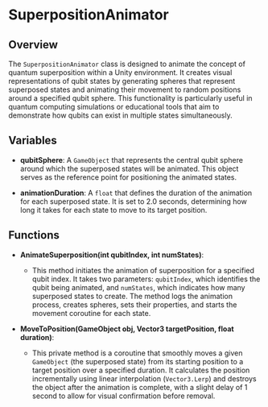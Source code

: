 # SuperpositionAnimator

## Overview
The `SuperpositionAnimator` class is designed to animate the concept of quantum superposition within a Unity environment. It creates visual representations of qubit states by generating spheres that represent superposed states and animating their movement to random positions around a specified qubit sphere. This functionality is particularly useful in quantum computing simulations or educational tools that aim to demonstrate how qubits can exist in multiple states simultaneously.

## Variables

- **qubitSphere**: A `GameObject` that represents the central qubit sphere around which the superposed states will be animated. This object serves as the reference point for positioning the animated states.
  
- **animationDuration**: A `float` that defines the duration of the animation for each superposed state. It is set to 2.0 seconds, determining how long it takes for each state to move to its target position.

## Functions

- **AnimateSuperposition(int qubitIndex, int numStates)**: 
  - This method initiates the animation of superposition for a specified qubit index. It takes two parameters: `qubitIndex`, which identifies the qubit being animated, and `numStates`, which indicates how many superposed states to create. The method logs the animation process, creates spheres, sets their properties, and starts the movement coroutine for each state.

- **MoveToPosition(GameObject obj, Vector3 targetPosition, float duration)**: 
  - This private method is a coroutine that smoothly moves a given `GameObject` (the superposed state) from its starting position to a target position over a specified duration. It calculates the position incrementally using linear interpolation (`Vector3.Lerp`) and destroys the object after the animation is complete, with a slight delay of 1 second to allow for visual confirmation before removal.